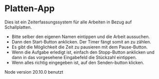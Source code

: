 # Platten-App

Dies ist ein Zeiterfassungssystem für alle Arbeiten in Bezug auf Schallplatten.

- Bitte selber den eigenen Namen eintippen und die Arbeit aussuchen.
- Dann den Start-Button anklicken. Der Timer fängt somit an zu zählen.
- Es gibt die Möglichkeit die Zeit zu pausieren mit dem Pause-Button.
- Wenn die Aufgabe erledigt ist, einfach den Stopp-Button anklicken und dann in das vorgesehene Eingabefeld die Stückzahl eintippen.
- Wenn alles richtig eingegeben ist, auf den Senden-button klicken.

Node version 20.10.0 benutzt

